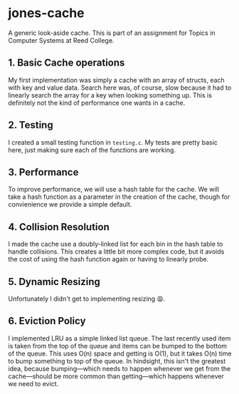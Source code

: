 # jones-cache
A generic look-aside cache. This is part of an assignment for Topics in Computer Systems at Reed College.

## 1. Basic Cache operations

My first implementation was simply a cache with an array of structs, each with key and value data. Search here was, of course, slow because it had to linearly search the array for a key when looking something up. This is definitely not the kind of performance one wants in a cache. 

## 2. Testing

I created a small testing function in `testing.c`. My tests are pretty basic here, just making sure each of the functions are working.

## 3. Performance

To improve performance, we will use a hash table for the cache. We will take a hash function  as a parameter in the creation of the cache, though for convienience we provide a simple default. 

## 4. Collision Resolution

I made the cache use a doubly-linked list for each bin in the hash table to handle collisions. This creates a little bit more complex code, but it avoids the cost of using the hash function again or having to linearly probe. 

## 5. Dynamic Resizing

Unfortunately I didn't get to implementing resizing :weary:.

## 6. Eviction Policy

I implemented LRU as a simple linked list queue. The last recently used item is taken from the top of the queue and items can be bumped to the bottom of the queue. This uses O(n) space and getting is O(1), but it takes O(n) time to bump something to top of the queue. In hindsight, this isn't the greatest idea, because bumping—which needs to happen whenever we get from the cache—should be more common than getting—which happens whenever we need to evict. 
